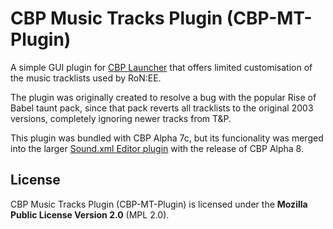 # CBP Music Tracks Plugin (CBP-MT-Plugin)
A simple GUI plugin for [CBP Launcher](https://github.com/MHLoppy/CBP-Launcher) that offers limited customisation of the music tracklists used by RoN:EE.

The plugin was originally created to resolve a bug with the popular Rise of Babel taunt pack, since that pack reverts all tracklists to the original 2003 versions, completely ignoring newer tracks from T&P.

This plugin was bundled with CBP Alpha 7c, but its funcionality was merged into the larger [Sound.xml Editor plugin](https://github.com/MHLoppy/CBP-SE-Plugin) with the release of CBP Alpha 8.

## License
CBP Music Tracks Plugin (CBP-MT-Plugin) is licensed under the **Mozilla Public License Version 2.0** (MPL 2.0).
